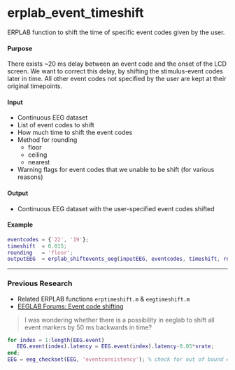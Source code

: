 # erplab_event_timeshift
ERPLAB function to shift the time of specific event codes given by the user.

#### Purpose

There exists ~20 ms delay between an event code and the onset of the LCD screen. We want to correct this delay, by shifting the stimulus-event codes later in time. All other event codes not specified by the user are kept at their original timepoints. 


#### Input
- Continuous EEG dataset
- List of event codes to shift
- How much time to shift the event codes
- Method for rounding
  - floor
  - ceiling
  - nearest
- Warning flags for event codes that we unable to be shift (for various reasons)

#### Output
- Continuous EEG dataset with the user-specified event codes shifted

#### Example
```matlab
eventcodes = {'22', '19'};
timeshift  = 0.015;
rounding   = 'floor';
outputEEG  = erplab_shiftevents_eeg(inputEEG, eventcodes, timeshift, rounding);
```

----
### Previous Research 

- Related ERPLAB functions `erptimeshift.m` & `eegtimeshift.m`
- [EEGLAB Forums: Event code shifting](http://sccn.ucsd.edu/pipermail/eeglablist/2006/001534.html)
 
> I was wondering whether there is a possibility in eeglab to shift all
> event markers by 50 ms backwards in time?
 ```Matlab
 for index = 1:length(EEG.event)
    EEG.event(index).latency = EEG.event(index).latency-0.05*srate;
end;
EEG = eeg_checkset(EEG, 'eventconsistency'); % check for out of bound events [ALLEEG EEG] = eeg_store(ALLEEG, EEG, CURRENTSET); % store dataset in ALLEEG eeglab redraw; % redraw GUI
```
